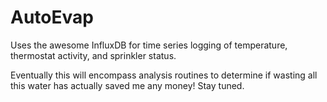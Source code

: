 # AutoEvap

Uses the awesome InfluxDB for time series logging of temperature, thermostat activity, and sprinkler status.

Eventually this will encompass analysis routines to determine if wasting all this water has actually saved me any money! Stay tuned.
